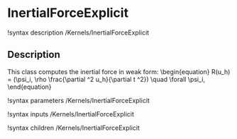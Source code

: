 # InertialForceExplicit

!syntax description /Kernels/InertialForceExplicit

## Description

This class computes the inertial force in weak form:
\begin{equation}
R(u_h) = (\psi_i, \rho \frac{\partial ^2 u_h}{\partial t ^2}) \quad \forall \psi_i,
\end{equation}

!syntax parameters /Kernels/InertialForceExplicit

!syntax inputs /Kernels/InertialForceExplicit

!syntax children /Kernels/InertialForceExplicit

